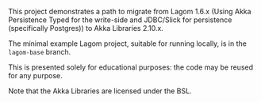 This project demonstrates a path to migrate from Lagom 1.6.x (Using Akka Persistence Typed for the
write-side and JDBC/Slick for persistence (specifically Postgres)) to Akka Libraries 2.10.x.

The minimal example Lagom project, suitable for running locally, is in the `lagom-base` branch.

This is presented solely for educational purposes: the code may be reused for any purpose.

Note that the Akka Libraries are licensed under the BSL.
